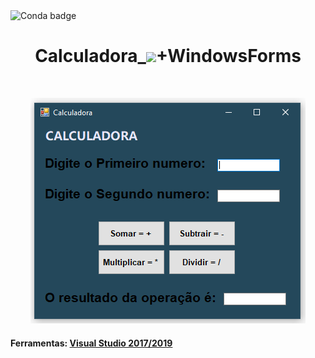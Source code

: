 <img alt="Conda badge" src="https://img.shields.io/badge/platform-win--32%20%7C%20win--64-lightgrey">

<h1 align="center">
    Calculadora_<img src="https://img.icons8.com/ios-filled/38/8E44AD/c-sharp-logo.png">+WindowsForms
</h1>
<br>
<p align="center">
    <img src="https://github.com/RenanSN/Calculadoras/blob/master/Calculadora_C%23%2BWindowsForms/capa.PNG">
</p>

#### Ferramentas: [Visual Studio 2017/2019](https://visualstudio.microsoft.com/pt-br/vs/)
